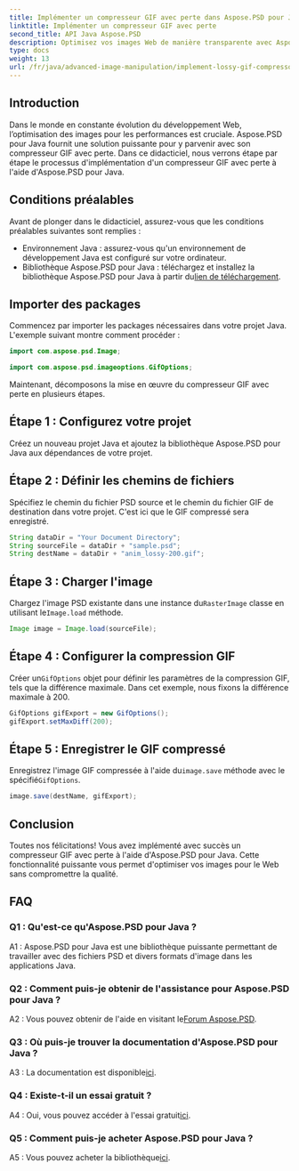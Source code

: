 ```yaml
---
title: Implémenter un compresseur GIF avec perte dans Aspose.PSD pour Java
linktitle: Implémenter un compresseur GIF avec perte
second_title: API Java Aspose.PSD
description: Optimisez vos images Web de manière transparente avec Aspose.PSD pour le compresseur GIF avec perte de Java. Suivez notre guide étape par étape pour une mise en œuvre efficace.
type: docs
weight: 13
url: /fr/java/advanced-image-manipulation/implement-lossy-gif-compressor/
---
```

## Introduction

Dans le monde en constante évolution du développement Web, l’optimisation des images pour les performances est cruciale. Aspose.PSD pour Java fournit une solution puissante pour y parvenir avec son compresseur GIF avec perte. Dans ce didacticiel, nous verrons étape par étape le processus d'implémentation d'un compresseur GIF avec perte à l'aide d'Aspose.PSD pour Java.

## Conditions préalables

Avant de plonger dans le didacticiel, assurez-vous que les conditions préalables suivantes sont remplies :

- Environnement Java : assurez-vous qu'un environnement de développement Java est configuré sur votre ordinateur.
-  Bibliothèque Aspose.PSD pour Java : téléchargez et installez la bibliothèque Aspose.PSD pour Java à partir du[lien de téléchargement](https://releases.aspose.com/psd/java/).

## Importer des packages

Commencez par importer les packages nécessaires dans votre projet Java. L'exemple suivant montre comment procéder :

```java
import com.aspose.psd.Image;

import com.aspose.psd.imageoptions.GifOptions;
```

Maintenant, décomposons la mise en œuvre du compresseur GIF avec perte en plusieurs étapes.

## Étape 1 : Configurez votre projet

Créez un nouveau projet Java et ajoutez la bibliothèque Aspose.PSD pour Java aux dépendances de votre projet.

## Étape 2 : Définir les chemins de fichiers

Spécifiez le chemin du fichier PSD source et le chemin du fichier GIF de destination dans votre projet. C'est ici que le GIF compressé sera enregistré.

```java
String dataDir = "Your Document Directory";
String sourceFile = dataDir + "sample.psd";
String destName = dataDir + "anim_lossy-200.gif";
```

## Étape 3 : Charger l'image

 Chargez l'image PSD existante dans une instance du`RasterImage` classe en utilisant le`Image.load` méthode.

```java
Image image = Image.load(sourceFile);
```

## Étape 4 : Configurer la compression GIF

 Créer un`GifOptions` objet pour définir les paramètres de la compression GIF, tels que la différence maximale. Dans cet exemple, nous fixons la différence maximale à 200.

```java
GifOptions gifExport = new GifOptions();
gifExport.setMaxDiff(200);
```

## Étape 5 : Enregistrer le GIF compressé

 Enregistrez l'image GIF compressée à l'aide du`image.save` méthode avec le spécifié`GifOptions`.

```java
image.save(destName, gifExport);
```

## Conclusion

Toutes nos félicitations! Vous avez implémenté avec succès un compresseur GIF avec perte à l'aide d'Aspose.PSD pour Java. Cette fonctionnalité puissante vous permet d'optimiser vos images pour le Web sans compromettre la qualité.

## FAQ

### Q1 : Qu'est-ce qu'Aspose.PSD pour Java ?

A1 : Aspose.PSD pour Java est une bibliothèque puissante permettant de travailler avec des fichiers PSD et divers formats d'image dans les applications Java.

### Q2 : Comment puis-je obtenir de l'assistance pour Aspose.PSD pour Java ?

 A2 : Vous pouvez obtenir de l'aide en visitant le[Forum Aspose.PSD](https://forum.aspose.com/c/psd/34).

### Q3 : Où puis-je trouver la documentation d'Aspose.PSD pour Java ?

A3 : La documentation est disponible[ici](https://reference.aspose.com/psd/java/).

### Q4 : Existe-t-il un essai gratuit ?

 A4 : Oui, vous pouvez accéder à l'essai gratuit[ici](https://releases.aspose.com/).

### Q5 : Comment puis-je acheter Aspose.PSD pour Java ?

 A5 : Vous pouvez acheter la bibliothèque[ici](https://purchase.aspose.com/buy).